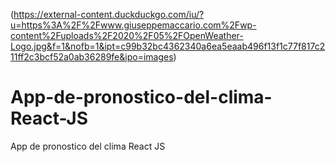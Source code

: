 (https://external-content.duckduckgo.com/iu/?u=https%3A%2F%2Fwww.giuseppemaccario.com%2Fwp-content%2Fuploads%2F2020%2F05%2FOpenWeather-Logo.jpg&f=1&nofb=1&ipt=c99b32bc4362340a6ea5eaab496f13f1c77f817c211ff2c3bcf52a0ab36289fe&ipo=images)

# App-de-pronostico-del-clima-React-JS
App de pronostico del clima React JS
